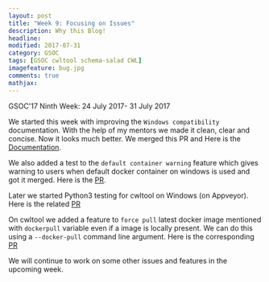 ```yaml
---
layout: post
title: "Week 9: Focusing on Issues"
description: Why this Blog!
headline: 
modified: 2017-07-31
category: GSOC
tags: [GSOC cwltool schema-salad CWL]
imagefeature: bug.jpg
comments: true
mathjax: 
---
```


GSOC'17 Ninth Week: 24 July 2017- 31 July 2017


We started this week with improving the `Windows compatibility` documentation. With the help of my mentors we made it clean, clear and concise. Now it looks much better. We merged this PR and Here is the [Documentation](https://github.com/common-workflow-language/cwltool/blob/master/windowsdoc.md).

We also added a test to the `default container warning` feature which gives warning to users when default docker container on windows is used and got it merged. Here is the [PR](https://github.com/common-workflow-language/cwltool/pull/492).

Later we started Python3 testing for cwltool on Windows (on Appveyor). Here is the related [PR](https://github.com/common-workflow-language/cwltool/pull/503)

On cwltool we added a feature to `force pull` latest docker image mentioned with `dockerpull` variable even if a image is locally present. We can do this using a `--docker-pull` command line argument. Here is the corresponding [PR](https://github.com/common-workflow-language/cwltool/pull/506)

We will continue to work on some other issues and features in the upcoming week. 



 